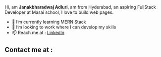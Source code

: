 Hi, am **Janakbharadwaj Adluri**, am from Hyderabad, an aspiring FullStack Developer at Masai school, I love to build web pages.


- 🌱 I’m currently learning MERN Stack
- 👯 I’m looking to work where I can develop my skills
- 📫 Reach me at : [LinkedIn](https://www.linkedin.com/in/janakbharadwaj-adluri/)

## Contact me at : 
